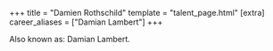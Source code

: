 +++
title = "Damien Rothschild"
template = "talent_page.html"
[extra]
career_aliases = ["Damian Lambert"]
+++

Also known as: Damian Lambert.
